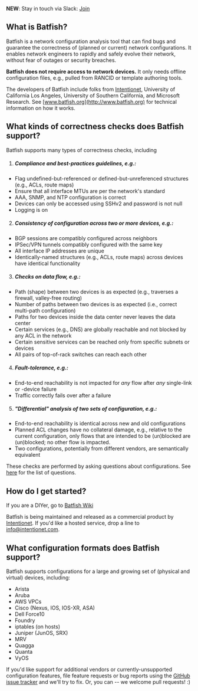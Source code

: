 
**NEW**: Stay in touch via Slack: [Join](https://join.slack.com/t/batfish-org/shared_invite/enQtMzA0Nzg2OTAzNzQ1LTUxOTJlY2YyNTVlNGQ3MTJkOTIwZTU2YjY3YzRjZWFiYzE4ODE5ODZiNjA4NGI5NTJhZmU2ZTllOTMwZDhjMzA)

## What is Batfish?

Batfish is a network configuration analysis tool that can find bugs and guarantee the correctness of (planned or current) network configurations. It enables network engineers to rapidly and safely evolve their network, without fear of outages or security breaches.

**Batfish does not require access to network devices.** It only needs offline configuration files, e.g., pulled from RANCID or template authoring tools.

The developers of Batfish include folks from [Intentionet](https://www.intentionet.com), University of California Los Angeles, University of Southern California, and Microsoft Research. See [www.batfish.org](http://www.batfish.org) for technical information on how it works.

## What kinds of correctness checks does Batfish support?

Batfish supports many types of correctness checks, including

1. ##### Compliance and best-practices guidelines, e.g.:
  - Flag undefined-but-referenced or defined-but-unreferenced structures (e.g., ACLs, route maps)
  - Ensure that all interface MTUs are per the network's standard
  - AAA, SNMP, and NTP configuration is correct
  - Devices can only be accessed using SSHv2 and password is not null
  - Logging is on

2. ##### Consistency of configuration across two or more devices, e.g.: 
  - BGP sessions are compatibly configured across neighbors
  - IPSec/VPN tunnels compatibly configured with the same key
  - All interface IP addresses are unique
  - Identically-named structures (e.g., ACLs, route maps) across devices have identical functionality

3. ##### Checks on data flow, e.g.:
  - Path (shape) between two devices is as expected (e.g., traverses a firewall, valley-free routing)
  - Number of paths between two devices is as expected (i.e., correct multi-path configuration)
  - Paths for two devices inside the data center never leaves the data center
  - Certain services (e.g., DNS) are globally reachable and not blocked by any ACL in the network
  - Certain sensitive services can be reached only from specific subnets or devices
  - All pairs of top-of-rack switches can reach each other

4. ##### Fault-tolerance, e.g.: 
  - End-to-end reachability is not impacted for *any* flow after *any* single-link or -device failure
  - Traffic correctly fails over after a failure

5. ##### "Differential" analysis of two sets of configuration, e.g.:
  - End-to-end reachability is identical across new and old configurations
  - Planned ACL changes have no collateral damage, e.g., relative to the current configuration, only flows that are intended to be (un)blocked are (un)blocked; no other flow is impacted.
  - Two configurations, potentially from different vendors, are semantically equivalent

These checks are performed by asking questions about configurations. See [here](https://github.com/batfish/batfish/wiki/Questions) for the list of questions.

## How do I get started?

If you are a DIYer, go to [Batfish Wiki](https://github.com/batfish/batfish/wiki)

Batfish is being maintained and released as a commercial product by [Intentionet](https://www.intentionet.com). If you'd like a hosted service, drop a line to [info@intentionet.com](mailto:info@intentionet.com).

## What configuration formats does Batfish support? 

Batfish supports configurations for a large and growing set of (physical and virtual) devices, including:
  - Arista
  - Aruba
  - AWS VPCs
  - Cisco (Nexus, IOS, IOS-XR, ASA)
  - Dell Force10
  - Foundry
  - iptables (on hosts)
  - Juniper (JunOS, SRX)
  - MRV
  - Quagga
  - Quanta
  - VyOS

If you'd like support for additional vendors or currently-unsupported configuration features, file feature requests or bug reports using the [GitHub issue tracker](https://github.com/batfish/batfish/issues/new)
and we'll try to fix. Or, you can -- we welcome pull requests! :)
